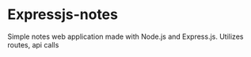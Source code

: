 # Expressjs-notes
Simple notes web application made with Node.js and Express.js. Utilizes routes, api calls
